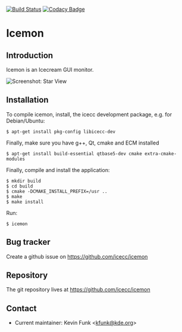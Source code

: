 [![Build Status](https://travis-ci.org/icecc/icemon.svg?branch=master)](https://travis-ci.org/icecc/icemon)
[![Codacy Badge](https://api.codacy.com/project/badge/Grade/b8bc2d59bad544258a47209cc9bfb8e7)](https://www.codacy.com/app/icecc/icemon?utm_source=github.com&amp;utm_medium=referral&amp;utm_content=icecc/icemon&amp;utm_campaign=Badge_Grade)

Icemon
======

Introduction
------------

Icemon is an Icecream GUI monitor.

![Screenshot: Star View](https://github.com/icecc/icemon/wiki/screenshots/icemon-starview.png)

Installation
------------

To compile icemon, install, the icecc development package, e.g. for Debian/Ubuntu:

    $ apt-get install pkg-config libicecc-dev

Finally, make sure you have g++, Qt, cmake and ECM installed

    $ apt-get install build-essential qtbase5-dev cmake extra-cmake-modules

Finally, compile and install the application:

    $ mkdir build
    $ cd build
    $ cmake -DCMAKE_INSTALL_PREFIX=/usr ..
    $ make
    $ make install

Run:

    $ icemon

Bug tracker
-----------

Create a github issue on https://github.com/icecc/icemon

Repository
----------

The git repository lives at https://github.com/icecc/icemon

Contact
-------

- Current maintainer: Kevin Funk \<kfunk@kde.org\>
